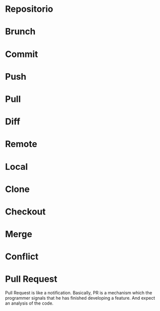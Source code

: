 # Repositorio
# Brunch
# Commit
# Push
# Pull
# Diff
# Remote
# Local
# Clone
# Checkout
# Merge
# Conflict
# Pull Request
Pull Request is like a notification. 
Basically, PR is a mechanism which the programmer signals that he has finished developing a feature.
And expect an analysis of the code.
